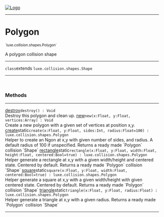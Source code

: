 
[![Logo](../../../../images/logo.png)](../../../../api/index.html)

---



<h1>Polygon</h1>
<small>`luxe.collision.shapes.Polygon`</small>

A polygon collision shape

---

`class`extends <code><span>luxe.collision.shapes.Shape</span></code>

---

&nbsp;
&nbsp;







<h3>Methods</h3> <hr/><span class="method apipage">
            <a name="destroy"><a class="lift" href="#destroy">destroy</a></a><code class="signature apipage">destroy() : Void</code><br/><span class="small_desc_flat">Destroy this polygon and clean up.</span>
        </span>
    <span class="method apipage">
            <a name="new"><a class="lift" href="#new">new</a></a><code class="signature apipage">new(x:Float<span></span>, y:Float<span></span>, vertices:Array<span></span>) : Void</code><br/><span class="small_desc_flat">Create a new polygon with a given set of vertices at position x,y.</span>
        </span>
    <span class="method apipage">
            <a name="create"><a class="lift" href="#create">create</a></a><span class="inline-block static">static</span><code class="signature apipage">create(x:Float<span></span>, y:Float<span></span>, sides:Int<span></span>, radius:Float<span>=100</span>) : luxe.collision.shapes.Polygon</code><br/><span class="small_desc_flat">Helper to create an Ngon at x,y with given number of sides, and radius.
            A default radius of 100 if unspecified. Returns a ready made `Polygon` collision `Shape`</span>
        </span>
    <span class="method apipage">
            <a name="rectangle"><a class="lift" href="#rectangle">rectangle</a></a><span class="inline-block static">static</span><code class="signature apipage">rectangle(x:Float<span></span>, y:Float<span></span>, width:Float<span></span>, height:Float<span></span>, centered:Bool<span>=true</span>) : luxe.collision.shapes.Polygon</code><br/><span class="small_desc_flat">Helper generate a rectangle at x,y with a given width/height and centered state.
            Centered by default. Returns a ready made `Polygon` collision `Shape`</span>
        </span>
    <span class="method apipage">
            <a name="square"><a class="lift" href="#square">square</a></a><span class="inline-block static">static</span><code class="signature apipage">square(x:Float<span></span>, y:Float<span></span>, width:Float<span></span>, centered:Bool<span>=true</span>) : luxe.collision.shapes.Polygon</code><br/><span class="small_desc_flat">Helper generate a square at x,y with a given width/height with given centered state.
            Centered by default. Returns a ready made `Polygon` collision `Shape`</span>
        </span>
    <span class="method apipage">
            <a name="triangle"><a class="lift" href="#triangle">triangle</a></a><span class="inline-block static">static</span><code class="signature apipage">triangle(x:Float<span></span>, y:Float<span></span>, radius:Float<span></span>) : luxe.collision.shapes.Polygon</code><br/><span class="small_desc_flat">Helper generate a triangle at x,y with a given radius. 
            Returns a ready made `Polygon` collision `Shape`</span>
        </span>
    





---

&nbsp;
&nbsp;
&nbsp;
&nbsp;